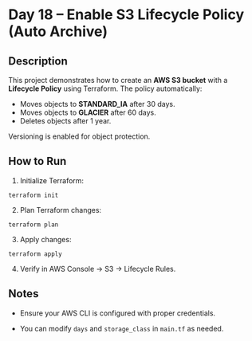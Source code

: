 # Day 18 – Enable S3 Lifecycle Policy (Auto Archive)

## Description
This project demonstrates how to create an **AWS S3 bucket** with a **Lifecycle Policy** using Terraform. The policy automatically:

- Moves objects to **STANDARD_IA** after 30 days.
- Moves objects to **GLACIER** after 60 days.
- Deletes objects after 1 year.

Versioning is enabled for object protection.

## How to Run

1. Initialize Terraform:
```
terraform init
```
2. Plan Terraform changes:
```
terraform plan
```

3. Apply changes:
```
terraform apply
```

4. Verify in AWS Console → S3 → Lifecycle Rules.
## Notes

- Ensure your AWS CLI is configured with proper credentials.

- You can modify `days` and `storage_class` in `main.tf` as needed.
